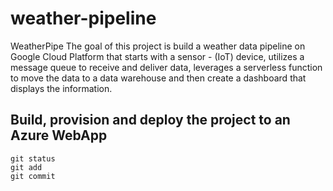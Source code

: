 # weather-pipeline
WeatherPipe
The goal of this project is build a weather data pipeline on Google Cloud Platform that starts with a sensor - (IoT) device, utilizes a message queue to receive and deliver data, leverages a serverless function to move the data to a data warehouse and then create a dashboard that displays the information. 


## Build, provision and deploy the project to an Azure WebApp

```
git status
git add
git commit
```
